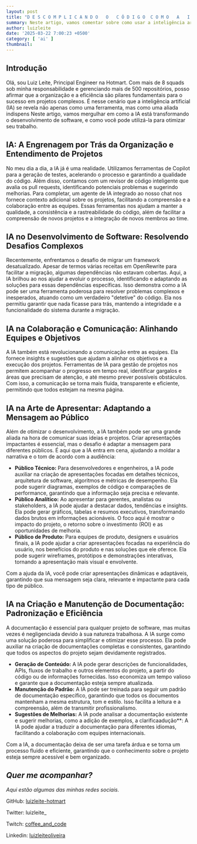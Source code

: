 ```yaml
---
layout: post
title: "D E S C O M P L I C A N D O   O   C Ó D I G O  C O M O   A   I A   P O D E    S E R    S U A    A L I A D A"
summary: Neste artigo, vamos comentar sobre como usar a inteligência artificial para aprender e se adaptar a diferentes situações. Vamos explorar como a IA pode ser usada para criar modelos de aprendizado, como redes neurais, e como ela pode ser usada para criar algoritmos de aprendizado automático
author: luizleite
date: '2025-03-22 7:00:23 +0500'
category: [ 'ai' ]
thumbnail: 
---
```


## Introdução

Olá, sou Luiz Leite, Principal Engineer na Hotmart. Com mais de 8 squads sob minha responsabilidade e gerenciando mais
de 500 repositórios, posso afirmar que a organização e a eficiência são pilares fundamentais para o sucesso em projetos
complexos. É nesse cenário que a inteligência artificial (IA) se revela não apenas como uma ferramenta, mas como uma
aliada indispens Neste artigo, vamos mergulhar em como a IA está transformando o desenvolvimento de software, e como
você pode utilizá-la para otimizar seu trabalho.

## IA: A Engrenagem por Trás da Organização e Entendimento de Projetos

No meu dia a dia, a IA já é uma realidade. Utilizamos ferramentas de Copilot para a geração de testes,
acelerando o processo e garantindo a qualidade do código. Além disso, contamos com um revisor de código inteligente que
avalia os pull requests, identificando potenciais problemas e sugerindo melhorias. Para completar, um agente de IA
integrado ao nosso chat nos fornece contexto adicional sobre os projetos, facilitando a compreensão e a colaboração
entre as equipes. Essas ferramentas nos ajudam a manter a qualidade, a consistência e a rastreabilidade do código, além
de facilitar a compreensão de novos projetos e a integração de novos membros ao time.

## IA no Desenvolvimento de Software: Resolvendo Desafios Complexos

Recentemente, enfrentamos o desafio de migrar um framework desatualizado. Apesar de termos várias receitas em
OpenRewrite para facilitar a migração, algumas dependências não estavam cobertas. Aqui, a IA brilhou ao nos ajudar a
evoluir o processo, identificando e adaptando as soluções para essas dependências específicas. Isso demonstra como a IA
pode ser uma ferramenta poderosa para resolver problemas complexos e inesperados, atuando como um verdadeiro "detetive"
do código. Ela nos permitiu garantir que nada ficasse para trás, mantendo a integridade e a funcionalidade do sistema
durante a migração.

## IA na Colaboração e Comunicação: Alinhando Equipes e Objetivos

A IA também está revolucionando a comunicação entre as equipes. Ela fornece insights e sugestões que ajudam a alinhar os
objetivos e a execução dos projetos. Ferramentas de IA para gestão de projetos nos permitem acompanhar o progresso em
tempo real, identificar gargalos e áreas que precisam de atenção, e até mesmo prever possíveis obstáculos. Com isso, a
comunicação se torna mais fluida, transparente e eficiente, permitindo que todos estejam na mesma página.

## IA na Arte de Apresentar: Adaptando a Mensagem ao Público

Além de otimizar o desenvolvimento, a IA também pode ser uma grande aliada na hora de comunicar suas ideias e projetos.
Criar apresentações impactantes é essencial, mas o desafio é adaptar a mensagem para diferentes públicos. É aqui que a
IA entra em cena, ajudando a moldar a narrativa e o tom de acordo com a audiência:

* **Público Técnico:** Para desenvolvedores e engenheiros, a IA pode auxiliar na criação de apresentações focadas em
  detalhes técnicos, arquitetura de software, algoritmos e métricas de desempenho. Ela pode sugerir diagramas, exemplos
  de código e comparações de performance, garantindo que a informação seja precisa e relevante.
* **Público Analítico:** Ao apresentar para gerentes, analistas ou stakeholders, a IA pode ajudar a destacar dados,
  tendências e insights. Ela pode gerar gráficos, tabelas e resumos executivos, transformando dados brutos em
  informações acionáveis. O foco aqui é mostrar o impacto do projeto, o retorno sobre o investimento (ROI) e as
  oportunidades de melhoria.
* **Público de Produto:** Para equipes de produto, designers e usuários finais, a IA pode ajudar a criar apresentações
  focadas na experiência do usuário, nos benefícios do produto e nas soluções que ele oferece. Ela pode sugerir
  wireframes, protótipos e demonstrações interativas, tornando a apresentação mais visual e envolvente.

Com a ajuda da IA, você pode criar apresentações dinâmicas e adaptáveis, garantindo que sua mensagem seja clara,
relevante e impactante para cada tipo de público.

## IA na Criação e Manutenção de Documentação: Padronização e Eficiência

A documentação é essencial para qualquer projeto de software, mas muitas vezes é negligenciada devido à sua natureza
trabalhosa. A IA surge como uma solução poderosa para simplificar e otimizar esse processo. Ela pode auxiliar na criação
de documentações completas e consistentes, garantindo que todos os aspectos do projeto sejam devidamente registrados.

* **Geração de Conteúdo:** A IA pode gerar descrições de funcionalidades, APIs, fluxos de trabalho e outros elementos do
  projeto, a partir do código ou de informações fornecidas. Isso economiza um tempo valioso e garante que a documentação
  esteja sempre atualizada.
* **Manutenção do Padrão:** A IA pode ser treinada para seguir um padrão de documentação específico, garantindo que
  todos os documentos mantenham a mesma estrutura, tom e estilo. Isso facilita a leitura e a compreensão, além de
  transmitir profissionalismo.
* **Sugestões de Melhorias:** A IA pode analisar a documentação existente e sugerir melhorias, como a adição de
  exemplos, a clarificaadução**: A IA pode ajudar a traduzir a documentação para diferentes idiomas, facilitando a
  colaboração com equipes internacionais.

Com a IA, a documentação deixa de ser uma tarefa árdua e se torna um processo fluido e eficiente, garantindo que o
conhecimento sobre o projeto esteja sempre acessível e bem organizado.




## _Quer me acompanhar?_

_Aqui estão algumas das minhas redes sociais._

GitHub: [luizleite-hotmart](https://github.com/luizleite-hotmart)

Twitter: luizleite_

Twitch: [coffee_and_code](https://www.twitch.tv/coffee_and_code)

Linkedin: [luizleiteoliveira](https://www.linkedin.com/in/luizleiteoliveira/)
 
